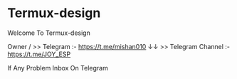 # Termux-design

Welcome To Termux-design


Owner / >> Telegram :- https://t.me/mishan010 ↓↓ >> Telegram Channel :- https://t.me/JOY_ESP

If Any Problem Inbox On Telegram
